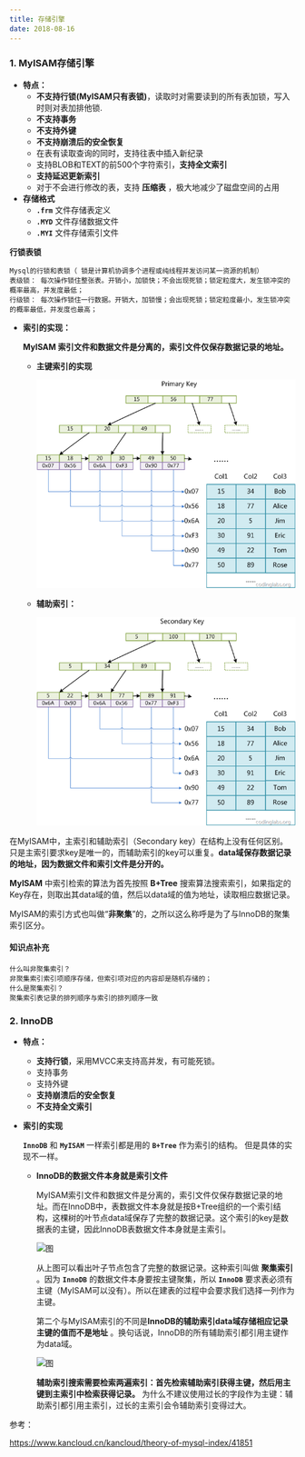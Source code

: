 ```yaml
---
title: 存储引擎
date: 2018-08-16
---
```

### 1. MyISAM存储引擎

- **特点：**
  - **不支持行锁(MyISAM只有表锁)**，读取时对需要读到的所有表加锁，写入时则对表加排他锁.
  - **不支持事务**
  - **不支持外键**
  - **不支持崩溃后的安全恢复**
  - 在表有读取查询的同时，支持往表中插入新纪录
  - 支持BLOB和TEXT的前500个字符索引，**支持全文索引**
  - **支持延迟更新索引**
  - 对于不会进行修改的表，支持 **压缩表** ，极大地减少了磁盘空间的占用
- **存储格式**
  - **`.frm`** 文件存储表定义
  - **`.MYD`** 文件存储数据文件
  - **`.MYI`** 文件存储索引文件

**行锁表锁**

```
Mysql的行锁和表锁（ 锁是计算机协调多个进程或纯线程并发访问某一资源的机制）
表级锁： 每次操作锁住整张表。开销小，加锁快；不会出现死锁；锁定粒度大，发生锁冲突的概率最高，并发度最低；
行级锁： 每次操作锁住一行数据。开销大，加锁慢；会出现死锁；锁定粒度最小，发生锁冲突的概率最低，并发度也最高；
```

- **索引的实现：**

  **MyISAM 索引文件和数据文件是分离的，索引文件仅保存数据记录的地址。**

  - **主键索引的实现**

    ![图解](https://github.com/mxsm/document/blob/master/image/database/myisamprimarykeyimplments.png?raw=true)

  - **辅助索引：**

    ![图片](https://github.com/mxsm/document/blob/master/image/database/myisamsecondarykeyimplments.png?raw=true)

在MyISAM中，主索引和辅助索引（Secondary key）在结构上没有任何区别。只是主索引要求key是唯一的，而辅助索引的key可以重复。**data域保存数据记录的地址，因为数据文件和索引文件是分开的。**

**MyISAM** 中索引检索的算法为首先按照 **B+Tree** 搜索算法搜索索引，如果指定的Key存在，则取出其data域的值，然后以data域的值为地址，读取相应数据记录。

MyISAM的索引方式也叫做“**非聚集**”的，之所以这么称呼是为了与InnoDB的聚集索引区分。

#### 知识点补充

```
什么叫非聚集索引？
非聚集索引索引项顺序存储，但索引项对应的内容却是随机存储的；
什么是聚集索引？
聚集索引表记录的排列顺序与索引的排列顺序一致
```

### 2. InnoDB

- **特点：**
  - **支持行锁**，采用MVCC来支持高并发，有可能死锁。
  - 支持事务
  - 支持外键
  - **支持崩溃后的安全恢复**
  - **不支持全文索引**

- **索引的实现**

  **`InnoDB`** 和 **`MyISAM`** 一样索引都是用的 **`B+Tree`** 作为索引的结构。 但是具体的实现不一样。

  - **InnoDB的数据文件本身就是索引文件**

    MyISAM索引文件和数据文件是分离的，索引文件仅保存数据记录的地址。而在InnoDB中，表数据文件本身就是按B+Tree组织的一个索引结构，这棵树的叶节点data域保存了完整的数据记录。这个索引的key是数据表的主键，因此InnoDB表数据文件本身就是主索引。

    ![图](https://box.kancloud.cn/2015-07-07_559b7873b514d.png)

    从上图可以看出叶子节点包含了完整的数据记录。这种索引叫做 **聚集索引** 。因为 **`InnoDB`** 的数据文件本身要按主键聚集，所以 **`InnoDB`** 要求表必须有主键（MyISAM可以没有）。所以在建表的过程中会要求我们选择一列作为主键。

     第二个与MyISAM索引的不同是**InnoDB的辅助索引data域存储相应记录主键的值而不是地址** 。换句话说，InnoDB的所有辅助索引都引用主键作为data域。

    ![图](https://box.kancloud.cn/2015-07-07_559b7873ceaf1.png)

    **辅助索引搜索需要检索两遍索引：首先检索辅助索引获得主键，然后用主键到主索引中检索获得记录。** 为什么不建议使用过长的字段作为主键：辅助索引都引用主索引，过长的主索引会令辅助索引变得过大。

参考：

https://www.kancloud.cn/kancloud/theory-of-mysql-index/41851

